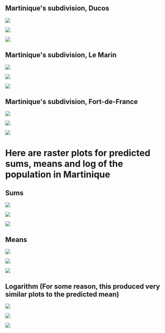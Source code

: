 

## Martinique's subdivision, Ducos

![](ducoserrorplot.png)

![](mapviewducos.png)

![](3dplotducos.png)



## Martinique's subdivision, Le Marin

![](lemarinerrorplot.png)

![](mapviewlemarin.png)

![](3dplotlemarin.png)



## Martinique's subdivision, Fort-de-France

![](fortdefranceerrorplot.png)

![](mapviewfortdefrance.png)

![](3dplotfortdefrance.png)


# Here are raster plots for predicted sums, means and log of the population in Martinique

## Sums

![](popsums.png)

![](diffsums.png)

![](diffsums3d.png)


## Means

![](popmeans.png)

![](diffmeans.png)

![](diffmeans3d.png)

## Logarithm (For some reason, this produced very similar plots to the predicted mean)

![](poplog.png)

![](difflog.png)

![](difflog3d.png)
